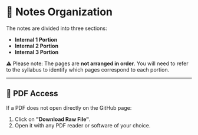 # 📘 Notes Organization

The notes are divided into three sections:

- **Internal 1 Portion**  
- **Internal 2 Portion**  
- **Internal 3 Portion**

⚠️ Please note: The pages are **not arranged in order**. You will need to refer to the syllabus to identify which pages correspond to each portion.

---

## 📂 PDF Access

If a PDF does not open directly on the GitHub page:

1. Click on **"Download Raw File"**.  
2. Open it with any PDF reader or software of your choice.  
